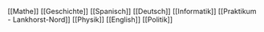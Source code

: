 [[Mathe]]
[[Geschichte]]
[[Spanisch]]
[[Deutsch]]
[[Informatik]]
[[Praktikum - Lankhorst-Nord]]
[[Physik]]
[[English]]
[[Politik]]
